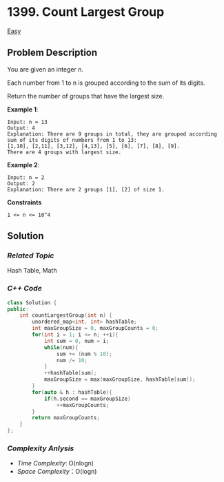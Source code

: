 # 1399. Count Largest Group
[Easy](https://leetcode.com/problems/count-largest-group/description/)

## Problem Description

You are given an integer n.

Each number from 1 to n is grouped according to the sum of its digits.

Return the number of groups that have the largest size.

**Example 1**:
```
Input: n = 13
Output: 4
Explanation: There are 9 groups in total, they are grouped according sum of its digits of numbers from 1 to 13:
[1,10], [2,11], [3,12], [4,13], [5], [6], [7], [8], [9].
There are 4 groups with largest size.
```
**Example 2**:
```
Input: n = 2
Output: 2
Explanation: There are 2 groups [1], [2] of size 1.
```

**Constraints**
```
1 <= n <= 10^4
```

## Solution

### _Related Topic_
   Hash Table, Math

### _C++ Code_
```cpp
class Solution {
public:
    int countLargestGroup(int n) {
        unordered_map<int, int> hashTable;
        int maxGroupSize = 0, maxGroupCounts = 0;
        for(int i = 1; i <= n; ++i){
            int sum = 0, num = i;
            while(num){
                sum += (num % 10);
                num /= 10;
            }
            ++hashTable[sum];
            maxGroupSize = max(maxGroupSize, hashTable[sum]);
        }
        for(auto & h : hashTable){
            if(h.second == maxGroupSize)
                ++maxGroupCounts;
        }
        return maxGroupCounts;
    }
};
```

### _Complexity Anlysis_
- _Time Complexity_: O(nlogn)
- _Space Complexity_：O(logn)
